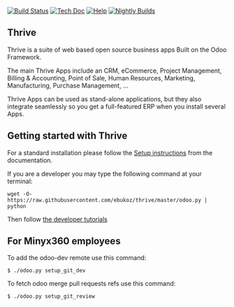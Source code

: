 [![Build Status](http://runbot.odoo.com/runbot/badge/flat/1/master.svg)](http://runbot.odoo.com/runbot)
[![Tech Doc](http://img.shields.io/badge/master-docs-8f8f8f.svg?style=flat)](http://www.odoo.com/documentation/master)
[![Help](http://img.shields.io/badge/master-help-8f8f8f.svg?style=flat)](https://www.odoo.com/forum/help-1)
[![Nightly Builds](http://img.shields.io/badge/master-nightly-8f8f8f.svg?style=flat)](http://nightly.odoo.com/)

Thrive
----

Thrive is a suite of web based open source business apps Built on the Odoo Framework.

The main Thrive Apps include an CRM, eCommerce, Project Management, Billing &amp; Accounting, Point of Sale, Human Resources, Marketing, Manufacturing, Purchase Management, ...  

Thrive Apps can be used as stand-alone applications, but they also integrate seamlessly so you get
a full-featured ERP when you install several Apps.


Getting started with Thrive
-------------------------
For a standard installation please follow the <a href="https://www.odoo.com/documentation/8.0/setup/install.html">Setup instructions</a>
from the documentation.

If you are a developer you may type the following command at your terminal:

    wget -O- https://raw.githubusercontent.com/ebukoz/thrive/master/odoo.py | python

Then follow <a href="https://www.odoo.com/documentation/8.0/tutorials.html">the developer tutorials</a>


For Minyx360 employees
------------------

To add the odoo-dev remote use this command:

    $ ./odoo.py setup_git_dev

To fetch odoo merge pull requests refs use this command:

    $ ./odoo.py setup_git_review

